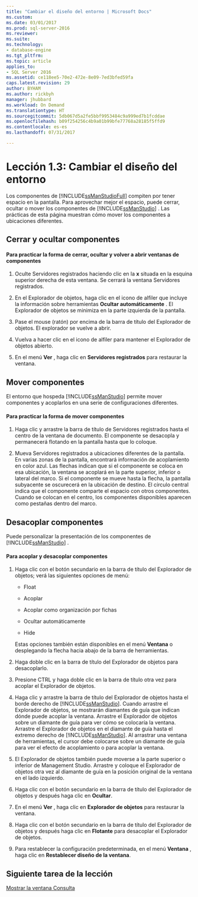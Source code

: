 ```yaml
---
title: "Cambiar el diseño del entorno | Microsoft Docs"
ms.custom: 
ms.date: 03/01/2017
ms.prod: sql-server-2016
ms.reviewer: 
ms.suite: 
ms.technology:
- database-engine
ms.tgt_pltfrm: 
ms.topic: article
applies_to:
- SQL Server 2016
ms.assetid: ce118ee5-70e2-472e-8e09-7ed3bfed59fa
caps.latest.revision: 29
author: BYHAM
ms.author: rickbyh
manager: jhubbard
ms.workload: On Demand
ms.translationtype: HT
ms.sourcegitcommit: 5db067d5a2fe5bbf9953484c9a999ed7b1fcddae
ms.openlocfilehash: b09f254256c4b9a01b99bfe77768a28185f5ffd9
ms.contentlocale: es-es
ms.lasthandoff: 07/31/2017

---
```

# <a name="lesson-1-3---change-the-environment-layout"></a>Lección 1.3: Cambiar el diseño del entorno
Los componentes de [!INCLUDE[ssManStudioFull](../../includes/ssmanstudiofull-md.md)] compiten por tener espacio en la pantalla. Para aprovechar mejor el espacio, puede cerrar, ocultar o mover los componentes de [!INCLUDE[ssManStudio](../../includes/ssmanstudio-md.md)] . Las prácticas de esta página muestran cómo mover los componentes a ubicaciones diferentes.  
  
## <a name="closing-and-hiding-components"></a>Cerrar y ocultar componentes  
  
#### <a name="to-practice-closing-hiding-and-reopening-component-windows"></a>Para practicar la forma de cerrar, ocultar y volver a abrir ventanas de componentes  
  
1.  Oculte Servidores registrados haciendo clic en la **x** situada en la esquina superior derecha de esta ventana. Se cerrará la ventana Servidores registrados.  
  
2.  En el Explorador de objetos, haga clic en el icono de alfiler que incluye la información sobre herramientas **Ocultar automáticamente** . El Explorador de objetos se minimiza en la parte izquierda de la pantalla.  
  
3.  Pase el mouse (ratón) por encima de la barra de título del Explorador de objetos. El explorador se vuelve a abrir.  
  
4.  Vuelva a hacer clic en el icono de alfiler para mantener el Explorador de objetos abierto.  
  
5.  En el menú **Ver** , haga clic en **Servidores registrados** para restaurar la ventana.  
  
## <a name="moving-components"></a>Mover componentes  
El entorno que hospeda [!INCLUDE[ssManStudio](../../includes/ssmanstudio-md.md)] permite mover componentes y acoplarlos en una serie de configuraciones diferentes.  
  
#### <a name="to-practice-moving-components"></a>Para practicar la forma de mover componentes  
  
1.  Haga clic y arrastre la barra de título de Servidores registrados hasta el centro de la ventana de documento. El componente se desacopla y permanecerá flotando en la pantalla hasta que lo coloque.  
  
2.  Mueva Servidores registrados a ubicaciones diferentes de la pantalla. En varias zonas de la pantalla, encontrará información de acoplamiento en color azul. Las flechas indican que si el componente se coloca en esa ubicación, la ventana se acoplará en la parte superior, inferior o lateral del marco. Si el componente se mueve hasta la flecha, la pantalla subyacente se oscurecerá en la ubicación de destino. El círculo central indica que el componente comparte el espacio con otros componentes. Cuando se colocan en el centro, los componentes disponibles aparecen como pestañas dentro del marco.  
  
## <a name="undocking-components"></a>Desacoplar componentes  
Puede personalizar la presentación de los componentes de [!INCLUDE[ssManStudio](../../includes/ssmanstudio-md.md)] .  
  
#### <a name="to-dock-and-undock-components"></a>Para acoplar y desacoplar componentes  
  
1.  Haga clic con el botón secundario en la barra de título del Explorador de objetos; verá las siguientes opciones de menú:  
  
    -   Float  
  
    -   Acoplar  
  
    -   Acoplar como organización por fichas  
  
    -   Ocultar automáticamente  
  
    -   Hide  
  
    Estas opciones también están disponibles en el menú **Ventana** o desplegando la flecha hacia abajo de la barra de herramientas.  
  
2.  Haga doble clic en la barra de título del Explorador de objetos para desacoplarlo.  
  
3.  Presione CTRL y haga doble clic en la barra de título otra vez para acoplar el Explorador de objetos.  
  
4.  Haga clic y arrastre la barra de título del Explorador de objetos hasta el borde derecho de [!INCLUDE[ssManStudio](../../includes/ssmanstudio-md.md)]. Cuando arrastre el Explorador de objetos, se mostrarán diamantes de guía que indican dónde puede acoplar la ventana. Arrastre el Explorador de objetos sobre un diamante de guía para ver cómo se colocaría la ventana. Arrastre el Explorador de objetos en el diamante de guía hasta el extremo derecho de [!INCLUDE[ssManStudio](../../includes/ssmanstudio-md.md)]. Al arrastrar una ventana de herramientas, el cursor debe colocarse sobre un diamante de guía para ver el efecto de acoplamiento o para acoplar la ventana.  
  
5.  El Explorador de objetos también puede moverse a la parte superior o inferior de Management Studio. Arrastre y coloque el Explorador de objetos otra vez al diamante de guía en la posición original de la ventana en el lado izquierdo.  
  
6.  Haga clic con el botón secundario en la barra de título del Explorador de objetos y después haga clic en **Ocultar**.  
  
7.  En el menú **Ver** , haga clic en **Explorador de objetos** para restaurar la ventana.  
  
8.  Haga clic con el botón secundario en la barra de título del Explorador de objetos y después haga clic en **Flotante** para desacoplar el Explorador de objetos.  
  
9. Para restablecer la configuración predeterminada, en el menú **Ventana** , haga clic en **Restablecer diseño de la ventana**.  
  
## <a name="next-task-in-lesson"></a>Siguiente tarea de la lección  
[Mostrar la ventana Consulta](../../tools/sql-server-management-studio/lesson-1-4-display-the-query-window.md)  
  
  
  

